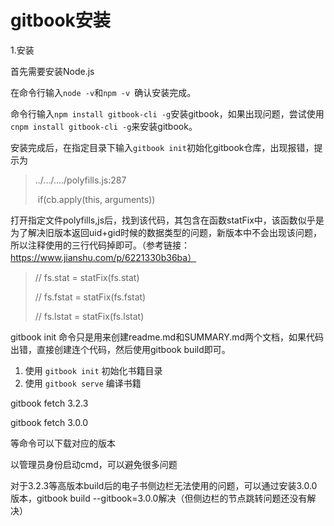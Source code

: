 # gitbook安装

1.安装

首先需要安装Node.js

在命令行输入`node -v`和`npm -v `确认安装完成。

命令行输入`npm install gitbook-cli -g`安装gitbook，如果出现问题，尝试使用`cnpm install gitbook-cli -g`来安装gitbook。

安装完成后，在指定目录下输入`gitbook init`初始化gitbook仓库，出现报错，提示为

>../.../..../polyfills.js:287
>
>​	if(cb.apply(this, arguments))

打开指定文件polyfills,js后，找到该代码，其包含在函数statFix中，该函数似乎是为了解决旧版本返回uid+gid时候的数据类型的问题，新版本中不会出现该问题，所以注释使用的三行代码掉即可。（参考链接：https://www.jianshu.com/p/6221330b36ba）

> // fs.stat = statFix(fs.stat)
>
> // fs.fstat = statFix(fs.fstat)
>
> // fs.lstat = statFix(fs.lstat)



gitbook init 命令只是用来创建readme.md和SUMMARY.md两个文档，如果代码出错，直接创建连个代码，然后使用gitbook build即可。



1. 使用 `gitbook init` 初始化书籍目录
2. 使用 `gitbook serve` 编译书籍



gitbook fetch 3.2.3  

gitbook fetch 3.0.0

等命令可以下载对应的版本

以管理员身份启动cmd，可以避免很多问题

对于3.2.3等高版本build后的电子书侧边栏无法使用的问题，可以通过安装3.0.0版本，gitbook build --gitbook=3.0.0解决（但侧边栏的节点跳转问题还没有解决）